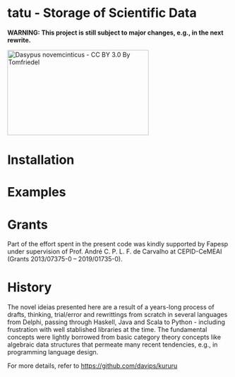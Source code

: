 # tatu - Storage of Scientific Data 
**WARNING: This project is still subject to major changes, e.g., in the next rewrite.**

<p><a href="https://commons.wikimedia.org/wiki/File:Nine-banded_Armadillo.jpg#/media/Ficheiro:Nine-banded_Armadillo.jpg"><img src="https://upload.wikimedia.org/wikipedia/commons/b/b4/Nine-banded_Armadillo.jpg" alt="Dasypus novemcinticus - CC BY 3.0 By Tomfriedel" width="320" height="193"></a></p>

# Installation

# Examples



# Grants
Part of the effort spent in the present code was kindly supported by Fapesp under supervision of
Prof. André C. P. L. F. de Carvalho at CEPID-CeMEAI (Grants 2013/07375-0 – 2019/01735-0).

# History
The novel ideias presented here are a result of a years-long
process of drafts, thinking, trial/error and rewrittings from scratch in several languages from Delphi, passing through Haskell, Java and Scala to Python - including frustration with well stablished libraries at the time. The fundamental concepts were lightly borrowed from basic category theory concepts like algebraic data structures that permeate many recent tendencies, e.g., in programming language design.

For more details, refer to https://github.com/davips/kururu
